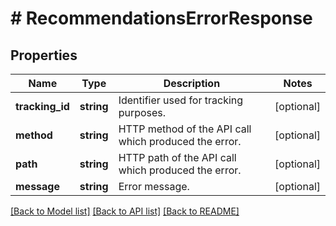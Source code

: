 # # RecommendationsErrorResponse

## Properties

Name | Type | Description | Notes
------------ | ------------- | ------------- | -------------
**tracking_id** | **string** | Identifier used for tracking purposes. | [optional]
**method** | **string** | HTTP method of the API call which produced the error. | [optional]
**path** | **string** | HTTP path of the API call which produced the error. | [optional]
**message** | **string** | Error message. | [optional]

[[Back to Model list]](../../README.md#models) [[Back to API list]](../../README.md#endpoints) [[Back to README]](../../README.md)
